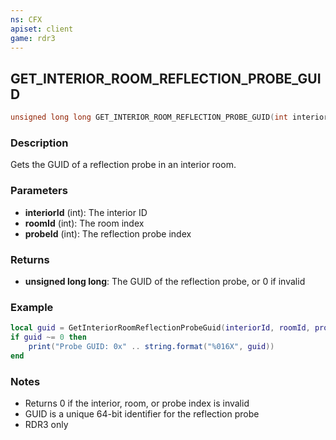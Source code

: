 ```yaml
---
ns: CFX
apiset: client
game: rdr3
---
```


## GET_INTERIOR_ROOM_REFLECTION_PROBE_GUID

```c
unsigned long long GET_INTERIOR_ROOM_REFLECTION_PROBE_GUID(int interiorId, int roomId, int probeId);
```

### Description
Gets the GUID of a reflection probe in an interior room.

### Parameters
- **interiorId** (int): The interior ID
- **roomId** (int): The room index
- **probeId** (int): The reflection probe index

### Returns
- **unsigned long long**: The GUID of the reflection probe, or 0 if invalid

### Example
```lua
local guid = GetInteriorRoomReflectionProbeGuid(interiorId, roomId, probeId)
if guid ~= 0 then
    print("Probe GUID: 0x" .. string.format("%016X", guid))
end
```

### Notes
- Returns 0 if the interior, room, or probe index is invalid
- GUID is a unique 64-bit identifier for the reflection probe
- RDR3 only

